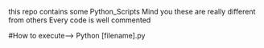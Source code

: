 this repo contains some Python_Scripts
Mind you these are really different from others
Every code is well commented

#How to execute--> Python [filename].py
